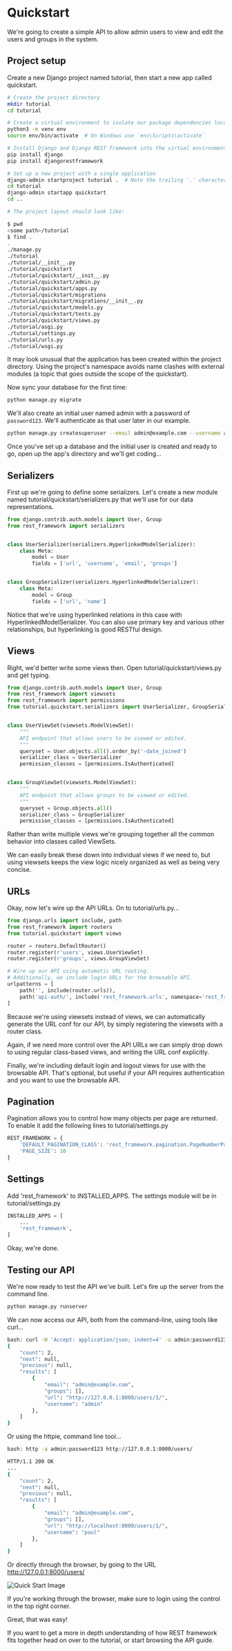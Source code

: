# Quickstart

We're going to create a simple API to allow admin users to view and edit the
users and groups in the system.

## Project setup

Create a new Django project named tutorial, then start a new app called
quickstart.

```sh
# Create the project directory
mkdir tutorial
cd tutorial
```

```sh
# Create a virtual environment to isolate our package dependencies locally
python3 -m venv env
source env/bin/activate  # On Windows use `env\Scripts\activate`
```

```sh
# Install Django and Django REST framework into the virtual environment
pip install django
pip install djangorestframework
```

```sh
# Set up a new project with a single application
django-admin startproject tutorial .  # Note the trailing '.' character
cd tutorial
django-admin startapp quickstart
cd ..
```

```sh
# The project layout should look like:

$ pwd
<some path>/tutorial
$ find .
.
./manage.py
./tutorial
./tutorial/__init__.py
./tutorial/quickstart
./tutorial/quickstart/__init__.py
./tutorial/quickstart/admin.py
./tutorial/quickstart/apps.py
./tutorial/quickstart/migrations
./tutorial/quickstart/migrations/__init__.py
./tutorial/quickstart/models.py
./tutorial/quickstart/tests.py
./tutorial/quickstart/views.py
./tutorial/asgi.py
./tutorial/settings.py
./tutorial/urls.py
./tutorial/wsgi.py
```

It may look unusual that the application has been created within the project
directory. Using the project's namespace avoids name clashes with external
modules (a topic that goes outside the scope of the quickstart).

Now sync your database for the first time:

```sh
python manage.py migrate
```

We'll also create an initial user named admin with a password of `password123`.
We'll authenticate as that user later in our example.

```sh
python manage.py createsuperuser --email admin@example.com --username admin
```

Once you've set up a database and the initial user is created and ready to go,
open up the app's directory and we'll get coding...

## Serializers

First up we're going to define some serializers. Let's create a new module named
tutorial/quickstart/serializers.py that we'll use for our data representations.

```py
from django.contrib.auth.models import User, Group
from rest_framework import serializers


class UserSerializer(serializers.HyperlinkedModelSerializer):
    class Meta:
        model = User
        fields = ['url', 'username', 'email', 'groups']


class GroupSerializer(serializers.HyperlinkedModelSerializer):
    class Meta:
        model = Group
        fields = ['url', 'name']
```

Notice that we're using hyperlinked relations in this case with
HyperlinkedModelSerializer. You can also use primary key and various other
relationships, but hyperlinking is good RESTful design.

## Views

Right, we'd better write some views then. Open tutorial/quickstart/views.py and
get typing.

```py
from django.contrib.auth.models import User, Group
from rest_framework import viewsets
from rest_framework import permissions
from tutorial.quickstart.serializers import UserSerializer, GroupSerializer


class UserViewSet(viewsets.ModelViewSet):
    """
    API endpoint that allows users to be viewed or edited.
    """
    queryset = User.objects.all().order_by('-date_joined')
    serializer_class = UserSerializer
    permission_classes = [permissions.IsAuthenticated]


class GroupViewSet(viewsets.ModelViewSet):
    """
    API endpoint that allows groups to be viewed or edited.
    """
    queryset = Group.objects.all()
    serializer_class = GroupSerializer
    permission_classes = [permissions.IsAuthenticated]
```

Rather than write multiple views we're grouping together all the common behavior
into classes called ViewSets.

We can easily break these down into individual views if we need to, but using
viewsets keeps the view logic nicely organized as well as being very concise.

## URLs

Okay, now let's wire up the API URLs. On to tutorial/urls.py...

```py
from django.urls import include, path
from rest_framework import routers
from tutorial.quickstart import views

router = routers.DefaultRouter()
router.register(r'users', views.UserViewSet)
router.register(r'groups', views.GroupViewSet)

# Wire up our API using automatic URL routing.
# Additionally, we include login URLs for the browsable API.
urlpatterns = [
    path('', include(router.urls)),
    path('api-auth/', include('rest_framework.urls', namespace='rest_framework'))
]
```

Because we're using viewsets instead of views, we can automatically generate the
URL conf for our API, by simply registering the viewsets with a router class.

Again, if we need more control over the API URLs we can simply drop down to
using regular class-based views, and writing the URL conf explicitly.

Finally, we're including default login and logout views for use with the
browsable API. That's optional, but useful if your API requires authentication
and you want to use the browsable API.

## Pagination

Pagination allows you to control how many objects per page are returned. To
enable it add the following lines to tutorial/settings.py

```py
REST_FRAMEWORK = {
    'DEFAULT_PAGINATION_CLASS': 'rest_framework.pagination.PageNumberPagination',
    'PAGE_SIZE': 10
}
```

## Settings

Add 'rest_framework' to INSTALLED_APPS. The settings module will be in
tutorial/settings.py

```py
INSTALLED_APPS = [
    ...
    'rest_framework',
]
```

Okay, we're done.

## Testing our API

We're now ready to test the API we've built. Let's fire up the server from the
command line.

```py
python manage.py runserver
```

We can now access our API, both from the command-line, using tools like curl...

```sh
bash: curl -H 'Accept: application/json; indent=4' -u admin:password123 http://127.0.0.1:8000/users/
{
    "count": 2,
    "next": null,
    "previous": null,
    "results": [
        {
            "email": "admin@example.com",
            "groups": [],
            "url": "http://127.0.0.1:8000/users/1/",
            "username": "admin"
        },
    ]
}
```

Or using the httpie, command line tool...

```sh
bash: http -a admin:password123 http://127.0.0.1:8000/users/

HTTP/1.1 200 OK
...
{
    "count": 2,
    "next": null,
    "previous": null,
    "results": [
        {
            "email": "admin@example.com",
            "groups": [],
            "url": "http://localhost:8000/users/1/",
            "username": "paul"
        },
    ]
}
```

Or directly through the browser, by going to the URL
<http://127.0.0.1:8000/users/>

![Quick Start Image](./quickstart.png)

If you're working through the browser, make sure to login using the control in
the top right corner.

Great, that was easy!

If you want to get a more in depth understanding of how REST framework fits
together head on over to the tutorial, or start browsing the API guide.
